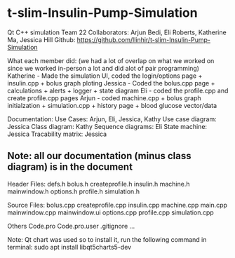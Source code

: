 # t-slim-Insulin-Pump-Simulation

Qt C++ simulation
Team 22
Collaborators: Arjun Bedi, Eli Roberts, Katherine Ma, Jessica Hill
Github: https://github.com/llinhir/t-slim-Insulin-Pump-Simulation

What each member did:
(we had a lot of overlap on what we worked on since we worked in-person a lot and did alot of pair programming)
Katherine - Made the simulation UI, coded the login/options page + insulin.cpp + bolus graph ploting
Jessica - Coded the bolus.cpp page + calculations + alerts + logger + state diagram
Eli - coded the profile.cpp and create profile.cpp pages
Arjun - coded machine.cpp + bolus graph initialzation + simulation.cpp + history page + blood glucose vector/data

Documentation:
Use Cases: Arjun, Eli, Jessica, Kathy
Use case diagram: Jessica
Class diagram: Kathy
Sequence diagrams: Eli
State machine: Jessica
Tracability matrix: Jessica

Note: all our documentation (minus class diagram) is in the document
---------------------------------------

Header Files:
defs.h
bolus.h
createprofile.h
insulin.h
machine.h
mainwindow.h
options.h
profile.h
simulation.h

Source Files:
bolus.cpp
createprofile.cpp
insulin.cpp
machine.cpp
main.cpp
mainwindow.cpp
mainwindow.ui
options.cpp
profile.cpp
simulation.cpp

Others
Code.pro
Code.pro.user
.gitignore
...

Note: Qt chart was used so to install it, run the following command in terminal:
sudo apt install libqt5charts5-dev
